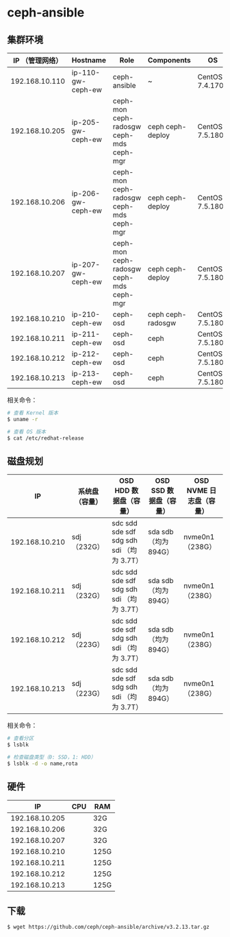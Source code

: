 # ceph-ansible

## 集群环境

| IP （管理网络） | Hostname          | Role                                    | Components        | OS              | Kernel         |
| --------------- | ----------------- | --------------------------------------- | ----------------- | --------------- | -------------- |
| 192.168.10.110  | ip-110-gw-ceph-ew | ceph-ansible                            | ~                 | CentOS 7.4.1708 | 3.10.0-693.el7 |
| 192.168.10.205  | ip-205-gw-ceph-ew | ceph-mon ceph-radosgw ceph-mds ceph-mgr | ceph ceph-deploy  | CentOS 7.5.1804 | 3.10.0-862.el7 |
| 192.168.10.206  | ip-206-gw-ceph-ew | ceph-mon ceph-radosgw ceph-mds ceph-mgr | ceph ceph-deploy  | CentOS 7.5.1804 | 3.10.0-862.el7 |
| 192.168.10.207  | ip-207-gw-ceph-ew | ceph-mon ceph-radosgw ceph-mds ceph-mgr | ceph ceph-deploy  | CentOS 7.5.1804 | 3.10.0-862.el7 |
| 192.168.10.210  | ip-210-ceph-ew    | ceph-osd                                | ceph ceph-radosgw | CentOS 7.5.1804 | 3.10.0-862.el7 |
| 192.168.10.211  | ip-211-ceph-ew    | ceph-osd                                | ceph              | CentOS 7.5.1804 | 3.10.0-862.el7 |
| 192.168.10.212  | ip-212-ceph-ew    | ceph-osd                                | ceph              | CentOS 7.5.1804 | 3.10.0-862.el7 |
| 192.168.10.213  | ip-213-ceph-ew    | ceph-osd                                | ceph              | CentOS 7.5.1804 | 3.10.0-862.el7 |

相关命令：

```sh
# 查看 Kernel 版本
$ uname -r

# 查看 OS 版本
$ cat /etc/redhat-release
```

## 磁盘规划

| IP             | 系统盘（容量） | OSD HDD 数据盘（容量）                    | OSD SSD 数据盘（容量） | OSD NVME 日志盘（容量） |
| -------------- | -------------- | ----------------------------------------- | ---------------------- | ----------------------- |
| 192.168.10.210 | sdj（232G）    | sdc sdd sde sdf sdg sdh sdi （均为 3.7T） | sda sdb （均为 894G）  | nvme0n1（238G）         |
| 192.168.10.211 | sdj（232G）    | sdc sdd sde sdf sdg sdh sdi （均为 3.7T） | sda sdb （均为 894G）  | nvme0n1（238G）         |
| 192.168.10.212 | sdj（223G）    | sdc sdd sde sdf sdg sdh sdi （均为 3.7T） | sda sdb （均为 894G）  | nvme0n1（238G）         |
| 192.168.10.213 | sdj（223G）    | sdc sdd sde sdf sdg sdh sdi （均为 3.7T） | sda sdb （均为 894G）  | nvme0n1（238G）         |

相关命令：

```sh
# 查看分区
$ lsblk

# 检查磁盘类型（0: SSD，1: HDD）
$ lsblk -d -o name,rota
```

## 硬件

| IP             | CPU | RAM  |
| -------------- | --- | ---- |
| 192.168.10.205 |     | 32G  |
| 192.168.10.206 |     | 32G  |
| 192.168.10.207 |     | 32G  |
| 192.168.10.210 |     | 125G |
| 192.168.10.211 |     | 125G |
| 192.168.10.212 |     | 125G |
| 192.168.10.213 |     | 125G |

## 下载

```sh
$ wget https://github.com/ceph/ceph-ansible/archive/v3.2.13.tar.gz
```
